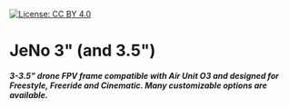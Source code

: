 [![License: CC BY 4.0](https://img.shields.io/badge/License-CC_BY_4.0-lightgrey.svg)](https://creativecommons.org/licenses/by/4.0/)

# JeNo 3" (and 3.5")
_**3-3.5" drone FPV frame compatible with Air Unit O3 and designed for Freestyle, Freeride and Cinematic. Many customizable options are available.**_

